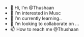 - 👋 Hi, I’m @Thushaan
- 👀 I’m interested in Musc
- 🌱 I’m currently learning..
- 💞️ I’m looking to collaborate on ...
- 📫 How to reach me @Thushaan
<!---
Thushaan/Thushaan is a ✨ special ✨ repository because its `README.md` (this file) appears on your GitHub profile.
You can click the Preview link to take a look at your changes.
--->
